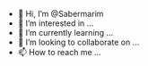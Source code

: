 - 👋 Hi, I’m @Sabermarim
- 👀 I’m interested in ...
- 🌱 I’m currently learning ...
- 💞️ I’m looking to collaborate on ...
- 📫 How to reach me ...

<!---
Sabermarim/Sabermarim is a ✨ special ✨ repository because its `README.md` (this file) appears on your GitHub profile.
You can click the Preview link to take a look at your changes.
--->
